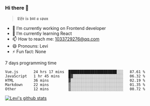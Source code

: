 ### Hi there 👋

> 𝕷𝖎𝖋𝖊 𝖎𝖘 𝖇𝖚𝖙 𝖆 𝖘𝖕𝖆𝖓

- 🔭 I’m currently working on Frontend developer
- 🌱 I’m currently learning React
- 📫 How to reach me: 1033729276@qq.com
- 😄 Pronouns: Levi
- ⚡ Fun fact: None


7 days programming time



<!--START_SECTION:waka-->
```text
Vue.js       24 hrs 17 mins  ██████████████████████░░░   87.61 % 
JavaScript   1 hr 45 mins    █▓░░░░░░░░░░░░░░░░░░░░░░░   06.32 % 
HTML         36 mins         ▓░░░░░░░░░░░░░░░░░░░░░░░░   02.19 % 
Markdown     22 mins         ▒░░░░░░░░░░░░░░░░░░░░░░░░   01.35 % 
Other        12 mins         ▒░░░░░░░░░░░░░░░░░░░░░░░░   00.72 % 
```
<!--END_SECTION:waka-->


[![Levi's github stats](https://github-readme-stats.vercel.app/api?username=chaossssss)](https://github.com/anuraghazra/github-readme-stats)

